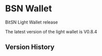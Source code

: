 # BSN Wallet

BitSN Light Wallet release

The latest version of the light wallet is V0.8.4

## Version History



